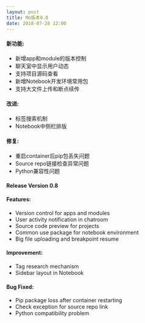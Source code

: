 ```yaml
---
layout: post
title: Mo版本0.8
date: 2018-07-28 12:00
---
```


#### 新功能:
- 新增app和module的版本控制
- 聊天室中显示用户动态
- 支持项目源码查看
- 新增Notebook开发环境常用包
- 支持大文件上传和断点续传

#### 改进:
- 标签搜索机制
- Notebook中侧栏排版

#### 修复:
- 重启container后pip包丢失问题 
- Source repo链接检查异常问题 
- Python兼容性问题

#### Release Version 0.8

#### Features:
- Version control for apps and modules
- User activity notification in chatroom
- Source code preview for projects
- Common use package for notebook environment
- Big file uploading and breakpoint resume

#### Improvement:
- Tag research mechanism
- Sidebar layout in Notebook

#### Bug Fixed:
- Pip package loss after container restarting 
- Check exception for source repo link
- Python compatibility problem



